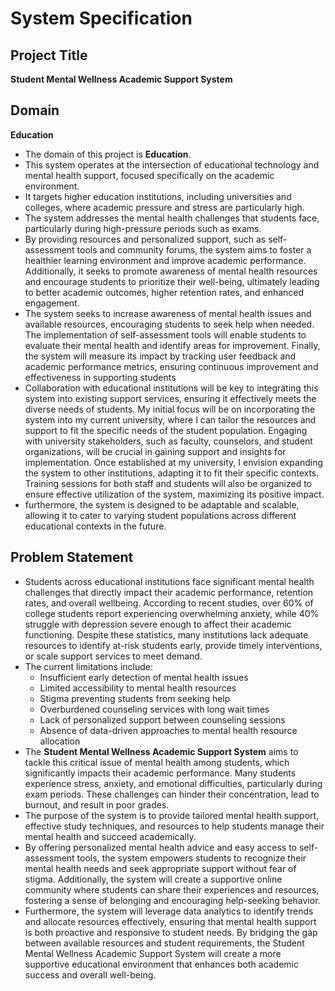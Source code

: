 # System Specification
## Project Title
**Student Mental Wellness Academic Support System**
## Domain
**Education**
* The domain of this project is **Education**.
* This system operates at the intersection of educational technology and mental health support, focused specifically on the academic environment.
* It targets higher education institutions, including universities and colleges, where academic pressure and stress are particularly high.
* The system addresses the mental health challenges that students face, particularly during high-pressure periods such as exams.
* By providing resources and personalized support, such as self-assessment tools and community forums, the system aims to foster a healthier learning environment and improve academic performance. Additionally, it seeks to promote awareness of mental health resources and encourage students to prioritize their well-being, ultimately leading to better academic outcomes, higher retention rates, and enhanced engagement.
* The system seeks to increase awareness of mental health issues and available resources, encouraging students to seek help when needed. The implementation of self-assessment tools will enable students to evaluate their mental health and identify areas for improvement. Finally, the system will measure its impact by tracking user feedback and academic performance metrics, ensuring continuous improvement and effectiveness in supporting students
* Collaboration with educational institutions will be key to integrating this system into existing support services, ensuring it effectively meets the diverse needs of students. My initial focus will be on incorporating the system into my current university, where I can tailor the resources and support to fit the specific needs of the student population. Engaging with university stakeholders, such as faculty, counselors, and student organizations, will be crucial in gaining support and insights for implementation. Once established at my university, I envision expanding the system to other institutions, adapting it to fit their specific contexts. Training sessions for both staff and students will also be organized to ensure effective utilization of the system, maximizing its positive impact.
* furthermore, the system is designed to be adaptable and scalable, allowing it to cater to varying student populations across different educational contexts in the future.

## Problem Statement
* Students across educational institutions face significant mental health challenges that directly impact their academic performance, retention rates, and overall wellbeing. According to recent studies, over 60% of college students report experiencing overwhelming anxiety, while 40% struggle with depression severe enough to affect their academic functioning. Despite these statistics, many institutions lack adequate resources to identify at-risk students early, provide timely interventions, or scale support services to meet demand.
* The current limitations include:
   * Insufficient early detection of mental health issues
   * Limited accessibility to mental health resources
   * Stigma preventing students from seeking help
   * Overburdened counseling services with long wait times
   * Lack of personalized support between counseling sessions
   * Absence of data-driven approaches to mental health resource allocation
* The **Student Mental Wellness Academic Support System** aims to tackle this critical issue of mental health among students, which significantly impacts their academic performance. Many students experience stress, anxiety, and emotional difficulties, particularly during exam periods. These challenges can hinder their concentration, lead to burnout, and result in poor grades.
*  The purpose of the system is to provide tailored mental health support, effective study techniques, and resources to help students manage their mental health and succeed academically. 
* By offering personalized mental health advice and easy access to self-assessment tools, the system empowers students to recognize their mental health needs and seek appropriate support without fear of stigma. Additionally, the system will create a supportive online community where students can share their experiences and resources, fostering a sense of belonging and encouraging help-seeking behavior.
* Furthermore, the system will leverage data analytics to identify trends and allocate resources effectively, ensuring that mental health support is both proactive and responsive to student needs. By bridging the gap between available resources and student requirements, the Student Mental Wellness Academic Support System will create a more supportive educational environment that enhances both academic success and overall well-being.


